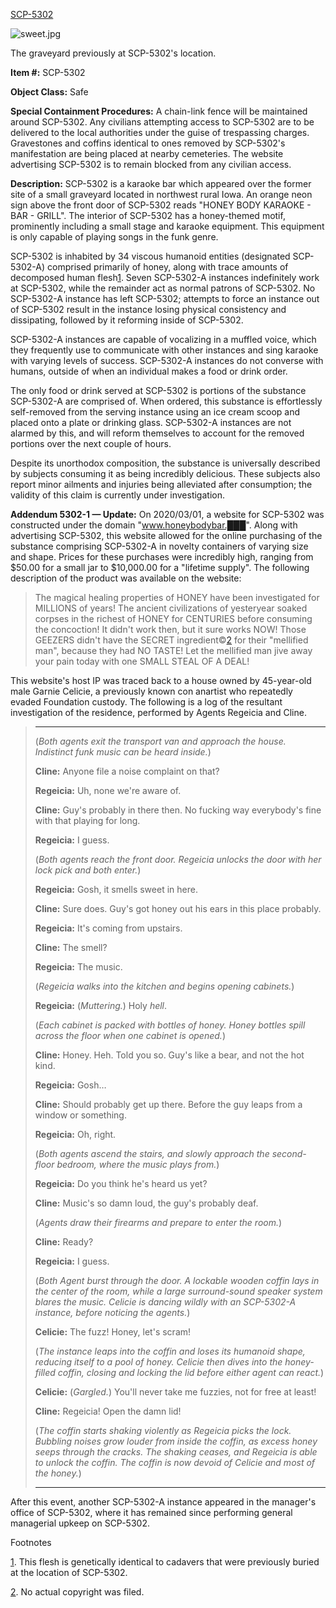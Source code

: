 [SCP-5302](https://www.youtube.com/watch?v=iwxQZX-hHwg)

![sweet.jpg](http://scp-wiki.wdfiles.com/local--files/scp-5302/sweet.jpg)

The graveyard previously at SCP-5302's location.

**Item #:** SCP-5302

**Object Class:** Safe

**Special Containment Procedures:** A chain-link fence will be maintained around SCP-5302. Any civilians attempting access to SCP-5302 are to be delivered to the local authorities under the guise of trespassing charges. Gravestones and coffins identical to ones removed by SCP-5302's manifestation are being placed at nearby cemeteries. The website advertising SCP-5302 is to remain blocked from any civilian access.

**Description:** SCP-5302 is a karaoke bar which appeared over the former site of a small graveyard located in northwest rural Iowa. An orange neon sign above the front door of SCP-5302 reads "HONEY BODY KARAOKE - BAR - GRILL". The interior of SCP-5302 has a honey-themed motif, prominently including a small stage and karaoke equipment. This equipment is only capable of playing songs in the funk genre.

SCP-5302 is inhabited by 34 viscous humanoid entities (designated SCP-5302-A) comprised primarily of honey, along with trace amounts of decomposed human flesh[1](javascript:;). Seven SCP-5302-A instances indefinitely work at SCP-5302, while the remainder act as normal patrons of SCP-5302. No SCP-5302-A instance has left SCP-5302; attempts to force an instance out of SCP-5302 result in the instance losing physical consistency and dissipating, followed by it reforming inside of SCP-5302.

SCP-5302-A instances are capable of vocalizing in a muffled voice, which they frequently use to communicate with other instances and sing karaoke with varying levels of success. SCP-5302-A instances do not converse with humans, outside of when an individual makes a food or drink order.

The only food or drink served at SCP-5302 is portions of the substance SCP-5302-A are comprised of. When ordered, this substance is effortlessly self-removed from the serving instance using an ice cream scoop and placed onto a plate or drinking glass. SCP-5302-A instances are not alarmed by this, and will reform themselves to account for the removed portions over the next couple of hours.

Despite its unorthodox composition, the substance is universally described by subjects consuming it as being incredibly delicious. These subjects also report minor ailments and injuries being alleviated after consumption; the validity of this claim is currently under investigation.

**Addendum 5302-1 — Update:** On 2020/03/01, a website for SCP-5302 was constructed under the domain "www.honeybodybar.███". Along with advertising SCP-5302, this website allowed for the online purchasing of the substance comprising SCP-5302-A in novelty containers of varying size and shape. Prices for these purchases were incredibly high, ranging from $50.00 for a small jar to $10,000.00 for a "lifetime supply". The following description of the product was available on the website:

> The magical healing properties of HONEY have been investigated for MILLIONS of years! The ancient civilizations of yesteryear soaked corpses in the richest of HONEY for CENTURIES before consuming the concoction! It didn't work then, but it sure works NOW! Those GEEZERS didn't have the SECRET ingredient©[2](javascript:;) for their "mellified man", because they had NO TASTE! Let the mellified man jive away your pain today with one SMALL STEAL OF A DEAL!

This website's host IP was traced back to a house owned by 45-year-old male Garnie Celicie, a previously known con anartist who repeatedly evaded Foundation custody. The following is a log of the resultant investigation of the residence, performed by Agents Regeicia and Cline.

> **<BEGIN LOG>**
> 
> * * *
> 
> (_Both agents exit the transport van and approach the house. Indistinct funk music can be heard inside._)
> 
> **Cline:** Anyone file a noise complaint on that?
> 
> **Regeicia:** Uh, none we're aware of.
> 
> **Cline:** Guy's probably in there then. No fucking way everybody's fine with that playing for long.
> 
> **Regeicia:** I guess.
> 
> (_Both agents reach the front door. Regeicia unlocks the door with her lock pick and both enter._)
> 
> **Regeicia:** Gosh, it smells sweet in here.
> 
> **Cline:** Sure does. Guy's got honey out his ears in this place probably.
> 
> **Regeicia:** It's coming from upstairs.
> 
> **Cline:** The smell?
> 
> **Regeicia:** The music.
> 
> (_Regeicia walks into the kitchen and begins opening cabinets._)
> 
> **Regeicia:** (_Muttering._) Holy _hell_.
> 
> (_Each cabinet is packed with bottles of honey. Honey bottles spill across the floor when one cabinet is opened._)
> 
> **Cline:** Honey. Heh. Told you so. Guy's like a bear, and not the hot kind.
> 
> **Regeicia:** Gosh…
> 
> **Cline:** Should probably get up there. Before the guy leaps from a window or something.
> 
> **Regeicia:** Oh, right.
> 
> (_Both agents ascend the stairs, and slowly approach the second-floor bedroom, where the music plays from._)
> 
> **Regeicia:** Do you think he's heard us yet?
> 
> **Cline:** Music's so damn loud, the guy's probably deaf.
> 
> (_Agents draw their firearms and prepare to enter the room._)
> 
> **Cline:** Ready?
> 
> **Regeicia:** I guess.
> 
> (_Both Agent burst through the door. A lockable wooden coffin lays in the center of the room, while a large surround-sound speaker system blares the music. Celicie is dancing wildly with an SCP-5302-A instance, before noticing the agents._)
> 
> **Celicie:** The fuzz! Honey, let's scram!
> 
> (_The instance leaps into the coffin and loses its humanoid shape, reducing itself to a pool of honey. Celicie then dives into the honey-filled coffin, closing and locking the lid before either agent can react._)
> 
> **Celicie:** (_Gargled._) You'll never take me fuzzies, not for free at least!
> 
> **Cline:** Regeicia! Open the damn lid!
> 
> (_The coffin starts shaking violently as Regeicia picks the lock. Bubbling noises grow louder from inside the coffin, as excess honey seeps through the cracks. The shaking ceases, and Regeicia is able to unlock the coffin. The coffin is now devoid of Celicie and most of the honey._)
> 
> * * *
> 
> **<END LOG>**

After this event, another SCP-5302-A instance appeared in the manager's office of SCP-5302, where it has remained since performing general managerial upkeep on SCP-5302.

Footnotes

[1](javascript:;). This flesh is genetically identical to cadavers that were previously buried at the location of SCP-5302.

[2](javascript:;). No actual copyright was filed.